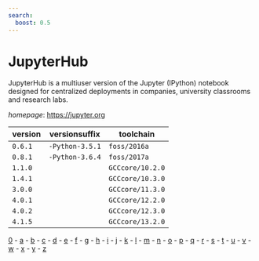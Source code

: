 ```yaml
---
search:
  boost: 0.5
---
```

# JupyterHub

JupyterHub is a multiuser version of the Jupyter (IPython) notebook designed for  centralized deployments in companies, university classrooms and research labs.

*homepage*: <https://jupyter.org>

version | versionsuffix | toolchain
--------|---------------|----------
``0.6.1`` | ``-Python-3.5.1`` | ``foss/2016a``
``0.8.1`` | ``-Python-3.6.4`` | ``foss/2017a``
``1.1.0`` |  | ``GCCcore/10.2.0``
``1.4.1`` |  | ``GCCcore/10.3.0``
``3.0.0`` |  | ``GCCcore/11.3.0``
``4.0.1`` |  | ``GCCcore/12.2.0``
``4.0.2`` |  | ``GCCcore/12.3.0``
``4.1.5`` |  | ``GCCcore/13.2.0``

[0](../0/index.md) - [a](../a/index.md) - [b](../b/index.md) - [c](../c/index.md) - [d](../d/index.md) - [e](../e/index.md) - [f](../f/index.md) - [g](../g/index.md) - [h](../h/index.md) - [i](../i/index.md) - [j](../j/index.md) - [k](../k/index.md) - [l](../l/index.md) - [m](../m/index.md) - [n](../n/index.md) - [o](../o/index.md) - [p](../p/index.md) - [q](../q/index.md) - [r](../r/index.md) - [s](../s/index.md) - [t](../t/index.md) - [u](../u/index.md) - [v](../v/index.md) - [w](../w/index.md) - [x](../x/index.md) - [y](../y/index.md) - [z](../z/index.md)

